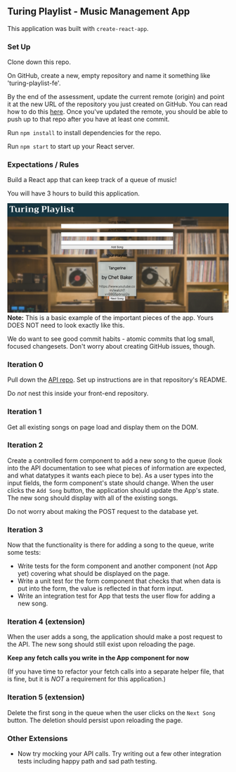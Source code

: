 ## Turing Playlist - Music Management App

This application was built with `create-react-app`.

### Set Up

Clone down this repo.

On GitHub, create a new, empty repository and name it something like 'turing-playlist-fe'.

By the end of the assessment, update the current remote (origin) and point it at the new URL of the repository you just created on GitHub. You can read how to do this [here](https://help.github.com/en/articles/changing-a-remotes-url). Once you've updated the remote, you should be able to push up to that repo after you have at least one commit.

Run `npm install` to install dependencies for the repo.

Run `npm start` to start up your React server.

### Expectations / Rules

Build a React app that can keep track of a queue of music!

You will have 3 hours to build this application.

![turing-playlist-screenshot](./src/assets/example-app.png)
**Note:** This is a basic example of the important pieces of the app. Yours DOES NOT need to look exactly like this.

We do want to see good commit habits - atomic commits that log small, focused changesets. Don't worry about creating GitHub issues, though.

### Iteration 0

Pull down the [API repo](https://github.com/turingschool-examples/turing-playlist-api). Set up instructions are in that repository's README.

Do *not* nest this inside your front-end repository.

### Iteration 1

Get all existing songs on page load and display them on the DOM.

### Iteration 2

Create a controlled form component to add a new song to the queue (look into the API documentation to see what pieces of information are expected, and what datatypes it wants each piece to be). As a user types into the input fields, the form component's state should change.  When the user clicks the `Add Song` button, the application should update the App's state.  The new song should display with all of the existing songs. 

Do not worry about making the POST request to the database yet.

### Iteration 3

Now that the functionality is there for adding a song to the queue, write some tests:
* Write tests for the form component and another component (not App yet) covering what should be displayed on the page.
* Write a unit test for the form component that checks that when data is put into the form, the value is reflected in that form input.
* Write an integration test for App that tests the user flow for adding a new song.

### Iteration 4 (extension)

When the user adds a song, the application should make a post request to the API. The new song should still exist upon reloading the page.

**Keep any fetch calls you write in the App component for now**

(If you have time to refactor your fetch calls into a separate helper file, that is fine, but it is *NOT* a requirement for this application.)

### Iteration 5 (extension)

Delete the first song in the queue when the user clicks on the `Next Song` button.  The deletion should persist upon reloading the page.

### Other Extensions

* Now try mocking your API calls. Try writing out a few other integration tests including happy path and sad path testing.
